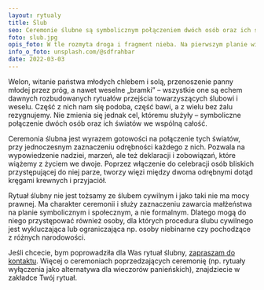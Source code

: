 ```yaml
---
layout: rytualy
title: Ślub
seo: Ceremonie ślubne są symbolicznym połączeniem dwóch osób oraz ich światów wartości, bliskich i przyjaciół we wspólną całość.
foto: slub.jpg
opis_foto: W tle rozmyta droga i fragment nieba. Na pierwszym planie widać ręce dwóch osób, trzymające się za dłonie.
info_o_foto: unsplash.com/@sdfrahbar
date: 2022-03-03
---
```

Welon, witanie państwa młodych chlebem i solą, przenoszenie panny młodej przez próg, a nawet weselne „bramki” – wszystkie one są echem dawnych rozbudowanych rytuałów przejścia towarzyszących ślubowi i weselu. Część z nich nam się podoba, część bawi, a z wielu bez żalu rezygnujemy. Nie zmienia się jednak cel, któremu służyły – symboliczne połączenie dwóch osób oraz ich światów we wspólną całość.

Ceremonia ślubna jest wyrazem gotowości na połączenie tych światów, przy jednoczesnym zaznaczeniu odrębności każdego z nich. Pozwala na wypowiedzenie nadziei, marzeń, ale też deklaracji i zobowiązań, które wiążemy z życiem we dwoje. Poprzez włączenie do celebracji osób bliskich przystępującej do niej parze, tworzy więzi między dwoma odrębnymi dotąd kręgami krewnych i przyjaciół.

Rytuał ślubny nie jest tożsamy ze ślubem cywilnym i jako taki nie ma mocy prawnej. Ma charakter ceremonii i służy zaznaczeniu zawarcia małżeństwa na planie symbolicznym i społecznym, a nie formalnym. Dlatego mogą do niego przystępować również osoby, dla których procedura ślubu cywilnego jest wykluczająca lub ograniczająca np. osoby niebinarne czy pochodzące z różnych narodowości.

Jeśli chcecie, bym poprowadziła dla Was rytuał ślubny, [zapraszam do kontaktu](/kontakt/). Więcej o ceremoniach poprzedzających ceremonię (np. rytuały wyłączenia jako alternatywa dla wieczorów  panieńskich), znajdziecie w zakładce Twój rytuał.